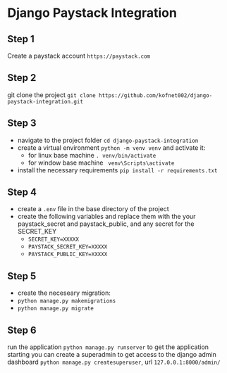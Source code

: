 # Django Paystack Integration

## Step 1
Create a paystack account ```https://paystack.com```

## Step 2
git clone the project ```git clone https://github.com/kofnet002/django-paystack-integration.git```

## Step 3
- navigate to the project folder ```cd django-paystack-integration```
- create a virtual environment ```python -m venv venv``` and activate it:
  - for linux base machine ```. venv/bin/activate```
  - for window base machine ``` venv\Scripts\activate```
- install the necessary requirements ```pip install -r requirements.txt```

## Step 4
- create a ```.env``` file in the base directory of the project
- create the following variables and replace them with the your paystack_secret and paystack_public, and any secret for the SECRET_KEY
  - ```SECRET_KEY=XXXXX```
  - ```PAYSTACK_SECRET_KEY=XXXXX```
  - ```PAYSTACK_PUBLIC_KEY=XXXXX```

## Step 5
- create the neceseary migration:
- ```python manage.py makemigrations```
- ```python manage.py migrate```

## Step 6
run the application ```python manage.py runserver``` to get the application starting
you can create a superadmin to get access to the django admin dashboard ```python manage.py createsuperuser```, url ```127.0.0.1:8000/admin/```
